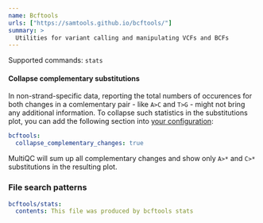 ```yaml
---
name: Bcftools
urls: ["https://samtools.github.io/bcftools/"]
summary: >
  Utilities for variant calling and manipulating VCFs and BCFs
---
```


<!--
~~~~~ DO NOT EDIT ~~~~~
This file is autogenerated from the MultiQC module python docstring.
Do not edit the markdown, it will be overwritten.

File path for the source of this content: multiqc/modules/bcftools/bcftools.py
~~~~~~~~~~~~~~~~~~~~~~~
-->

Supported commands: `stats`

#### Collapse complementary substitutions

In non-strand-specific data, reporting the total numbers of occurences for both changes
in a comlementary pair - like `A>C` and `T>G` - might not bring any additional information.
To collapse such statistics in the substitutions plot, you can add the following section into
[your configuration](http://multiqc.info/docs/#configuring-multiqc):

```yaml
bcftools:
  collapse_complementary_changes: true
```

MultiQC will sum up all complementary changes and show only `A>*` and `C>*` substitutions
in the resulting plot.

### File search patterns

```yaml
bcftools/stats:
  contents: This file was produced by bcftools stats
```
